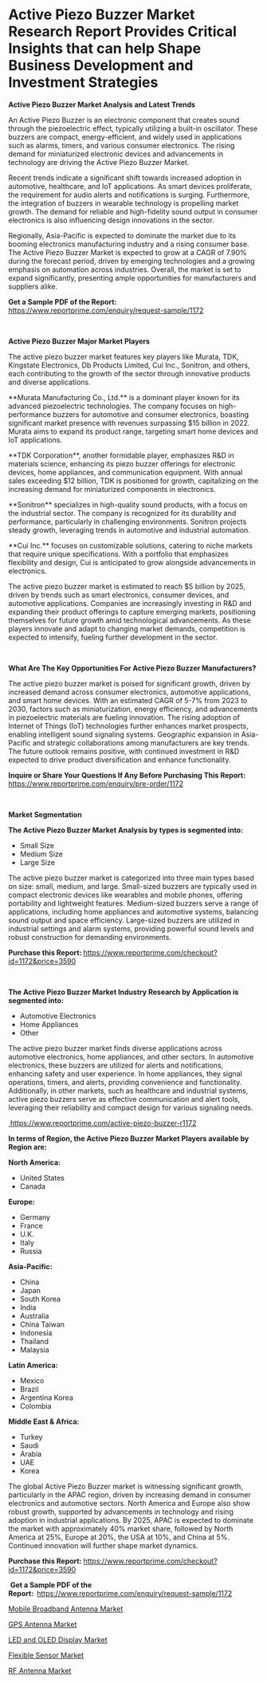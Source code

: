 <p><h1>Active Piezo Buzzer Market Research Report Provides Critical Insights that can help Shape Business Development and Investment Strategies</h1></p><p><strong>Active Piezo Buzzer Market Analysis and Latest Trends</strong></p>
<p><p>An Active Piezo Buzzer is an electronic component that creates sound through the piezoelectric effect, typically utilizing a built-in oscillator. These buzzers are compact, energy-efficient, and widely used in applications such as alarms, timers, and various consumer electronics. The rising demand for miniaturized electronic devices and advancements in technology are driving the Active Piezo Buzzer Market.</p><p>Recent trends indicate a significant shift towards increased adoption in automotive, healthcare, and IoT applications. As smart devices proliferate, the requirement for audio alerts and notifications is surging. Furthermore, the integration of buzzers in wearable technology is propelling market growth. The demand for reliable and high-fidelity sound output in consumer electronics is also influencing design innovations in the sector.</p><p>Regionally, Asia-Pacific is expected to dominate the market due to its booming electronics manufacturing industry and a rising consumer base. The Active Piezo Buzzer Market is expected to grow at a CAGR of 7.90% during the forecast period, driven by emerging technologies and a growing emphasis on automation across industries. Overall, the market is set to expand significantly, presenting ample opportunities for manufacturers and suppliers alike.</p></p>
<p><strong>Get a Sample PDF of the Report:&nbsp;</strong> <a href="https://www.reportprime.com/enquiry/request-sample/1172?utm_campaign=1137&utm_medium=2&utm_source=Github&utm_content=ia&utm_term=18032025&utm_id=active-piezo-buzzer">https://www.reportprime.com/enquiry/request-sample/1172</a></p>
<p>&nbsp;</p>
<p><strong>Active Piezo Buzzer Major Market Players</strong></p>
<p><p>The active piezo buzzer market features key players like Murata, TDK, Kingstate Electronics, Db Products Limited, Cui Inc., Sonitron, and others, each contributing to the growth of the sector through innovative products and diverse applications.</p><p>**Murata Manufacturing Co., Ltd.** is a dominant player known for its advanced piezoelectric technologies. The company focuses on high-performance buzzers for automotive and consumer electronics, boasting significant market presence with revenues surpassing $15 billion in 2022. Murata aims to expand its product range, targeting smart home devices and IoT applications.</p><p>**TDK Corporation**, another formidable player, emphasizes R&D in materials science, enhancing its piezo buzzer offerings for electronic devices, home appliances, and communication equipment. With annual sales exceeding $12 billion, TDK is positioned for growth, capitalizing on the increasing demand for miniaturized components in electronics.</p><p>**Sonitron** specializes in high-quality sound products, with a focus on the industrial sector. The company is recognized for its durability and performance, particularly in challenging environments. Sonitron projects steady growth, leveraging trends in automotive and industrial automation.</p><p>**Cui Inc.** focuses on customizable solutions, catering to niche markets that require unique specifications. With a portfolio that emphasizes flexibility and design, Cui is anticipated to grow alongside advancements in electronics.</p><p>The active piezo buzzer market is estimated to reach $5 billion by 2025, driven by trends such as smart electronics, consumer devices, and automotive applications. Companies are increasingly investing in R&D and expanding their product offerings to capture emerging markets, positioning themselves for future growth amid technological advancements. As these players innovate and adapt to changing market demands, competition is expected to intensify, fueling further development in the sector.</p></p>
<p>&nbsp;</p>
<p><strong>What Are The Key Opportunities For Active Piezo Buzzer Manufacturers?</strong></p>
<p><p>The active piezo buzzer market is poised for significant growth, driven by increased demand across consumer electronics, automotive applications, and smart home devices. With an estimated CAGR of 5-7% from 2023 to 2030, factors such as miniaturization, energy efficiency, and advancements in piezoelectric materials are fueling innovation. The rising adoption of Internet of Things (IoT) technologies further enhances market prospects, enabling intelligent sound signaling systems. Geographic expansion in Asia-Pacific and strategic collaborations among manufacturers are key trends. The future outlook remains positive, with continued investment in R&D expected to drive product diversification and enhance functionality.</p></p>
<p><strong>Inquire or Share Your Questions If Any Before Purchasing This Report:</strong> <a href="https://www.reportprime.com/enquiry/pre-order/1172?utm_campaign=1137&utm_medium=2&utm_source=Github&utm_content=ia&utm_term=18032025&utm_id=active-piezo-buzzer">https://www.reportprime.com/enquiry/pre-order/1172</a></p>
<p>&nbsp;</p>
<p><strong>Market Segmentation</strong></p>
<p><strong>The Active Piezo Buzzer Market Analysis by types is segmented into:</strong></p>
<p><ul><li>Small Size</li><li>Medium Size</li><li>Large Size</li></ul></p>
<p><p>The active piezo buzzer market is categorized into three main types based on size: small, medium, and large. Small-sized buzzers are typically used in compact electronic devices like wearables and mobile phones, offering portability and lightweight features. Medium-sized buzzers serve a range of applications, including home appliances and automotive systems, balancing sound output and space efficiency. Large-sized buzzers are utilized in industrial settings and alarm systems, providing powerful sound levels and robust construction for demanding environments.</p></p>
<p><strong>Purchase this Report:&nbsp;</strong><a href="https://www.reportprime.com/checkout?id=1172&price=3590&utm_campaign=1137&utm_medium=2&utm_source=Github&utm_content=ia&utm_term=18032025&utm_id=active-piezo-buzzer">https://www.reportprime.com/checkout?id=1172&price=3590</a></p>
<p>&nbsp;</p>
<p><strong>The Active Piezo Buzzer Market Industry Research by Application is segmented into:</strong></p>
<p><ul><li>Automotive Electronics</li><li>Home Appliances</li><li>Other</li></ul></p>
<p><p>The active piezo buzzer market finds diverse applications across automotive electronics, home appliances, and other sectors. In automotive electronics, these buzzers are utilized for alerts and notifications, enhancing safety and user experience. In home appliances, they signal operations, timers, and alerts, providing convenience and functionality. Additionally, in other markets, such as healthcare and industrial systems, active piezo buzzers serve as effective communication and alert tools, leveraging their reliability and compact design for various signaling needs.</p></p>
<p><a href="https://www.reportprime.com/active-piezo-buzzer-r1172?utm_campaign=1137&utm_medium=2&utm_source=Github&utm_content=ia&utm_term=18032025&utm_id=active-piezo-buzzer">&nbsp;https://www.reportprime.com/active-piezo-buzzer-r1172</a></p>
<p><strong>In terms of Region, the Active Piezo Buzzer Market Players available by Region are:</strong></p>
<p>
    <p> <strong> North America: </strong>
        <ul>
            <li>United States</li>
            <li>Canada</li>
        </ul>
        </p> 
    <p> <strong> Europe: </strong>
        <ul>
            <li>Germany</li>
            <li>France</li>
            <li>U.K.</li>
            <li>Italy</li>
            <li>Russia</li>
        </ul>
        </p> 
    <p> <strong> Asia-Pacific: </strong>
        <ul>
            <li>China</li>
            <li>Japan</li>
            <li>South Korea</li>
            <li>India</li>
            <li>Australia</li>
            <li>China Taiwan</li>
            <li>Indonesia</li>
            <li>Thailand</li>
            <li>Malaysia</li>
        </ul>
        </p> 
    <p> <strong> Latin America: </strong>
        <ul>
            <li>Mexico</li>
            <li>Brazil</li>
            <li>Argentina Korea</li>
            <li>Colombia</li>
        </ul>
        </p> 
    <p> <strong> Middle East & Africa: </strong>
        <ul>
            <li>Turkey</li>
            <li>Saudi</li>
            <li>Arabia</li>
            <li>UAE</li>
            <li>Korea</li>
        </ul>
    </p>
    </p>
<p><p>The global Active Piezo Buzzer market is witnessing significant growth, particularly in the APAC region, driven by increasing demand in consumer electronics and automotive sectors. North America and Europe also show robust growth, supported by advancements in technology and rising adoption in industrial applications. By 2025, APAC is expected to dominate the market with approximately 40% market share, followed by North America at 25%, Europe at 20%, the USA at 10%, and China at 5%. Continued innovation will further shape market dynamics.</p></p>
<p><strong>Purchase this Report: </strong><a href="https://www.reportprime.com/checkout?id=1172&price=3590&utm_campaign=1137&utm_medium=2&utm_source=Github&utm_content=ia&utm_term=18032025&utm_id=active-piezo-buzzer">https://www.reportprime.com/checkout?id=1172&price=3590</a></p>
<p>&nbsp;<strong>Get a Sample PDF of the Report:&nbsp;&nbsp;</strong><a href="https://www.reportprime.com/enquiry/request-sample/1172?utm_campaign=1137&utm_medium=2&utm_source=Github&utm_content=ia&utm_term=18032025&utm_id=active-piezo-buzzer">https://www.reportprime.com/enquiry/request-sample/1172</a></p>
<p><strong></strong></p>
<p><p><a href="https://github.com/safatabhee/Market-Research-Report-List-1/blob/main/mobile-broadband-antenna-market.md?utm_campaign=1137&utm_medium=2&utm_source=Github&utm_content=ia&utm_term=18032025&utm_id=active-piezo-buzzer">Mobile Broadband Antenna Market</a></p><p><a href="https://github.com/rwanjamiul/Market-Research-Report-List-1/blob/main/gps-antenna-market.md?utm_campaign=1137&utm_medium=2&utm_source=Github&utm_content=ia&utm_term=18032025&utm_id=active-piezo-buzzer">GPS Antenna Market</a></p><p><a href="https://github.com/sivyerloucks/Market-Research-Report-List-1/blob/main/led-and-oled-display-market.md?utm_campaign=1137&utm_medium=2&utm_source=Github&utm_content=ia&utm_term=18032025&utm_id=active-piezo-buzzer">LED and OLED Display Market</a></p><p><a href="https://github.com/resiebustin/Market-Research-Report-List-1/blob/main/flexible-sensor-market.md?utm_campaign=1137&utm_medium=2&utm_source=Github&utm_content=ia&utm_term=18032025&utm_id=active-piezo-buzzer">Flexible Sensor Market</a></p><p><a href="https://github.com/tamerlgwilt/Market-Research-Report-List-1/blob/main/rf-antenna-market.md?utm_campaign=1137&utm_medium=2&utm_source=Github&utm_content=ia&utm_term=18032025&utm_id=active-piezo-buzzer">RF Antenna Market</a></p></p>
